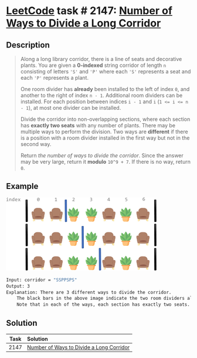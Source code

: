 # [LeetCode][leetcode] task # 2147: [Number of Ways to Divide a Long Corridor][task]

Description
-----------

> Along a long library corridor, there is a line of seats and decorative plants.
> You are given a **0-indexed** string corridor of length `n` consisting of letters `'S'` and `'P'`
> where each `'S'` represents a seat and each `'P'` represents a plant.
> 
> One room divider has **already** been installed to the left of index `0`, and another to the right of index `n - 1`.
> Additional room dividers can be installed.
> For each position between indices `i - 1` and `i` (`1 <= i <= n - 1`), at most one divider can be installed.
> 
> Divide the corridor into non-overlapping sections, where each section has **exactly two seats** with any number of plants.
> There may be multiple ways to perform the division. Two ways are **different** if there is a position
> with a room divider installed in the first way but not in the second way.
> 
> Return _the number of ways to divide the corridor_.
> Since the answer may be very large, return it **modulo** `10^9 + 7`. If there is no way, return `0`.

Example
-------

![corridor.png](image/corridor.png)

```sh
Input: corridor = "SSPPSPS"
Output: 3
Explanation: There are 3 different ways to divide the corridor.
    The black bars in the above image indicate the two room dividers already installed.
    Note that in each of the ways, each section has exactly two seats.
```

Solution
--------

| Task | Solution                                             |
|:----:|:-----------------------------------------------------|
| 2147 | [Number of Ways to Divide a Long Corridor][solution] |


[leetcode]: <http://leetcode.com/>
[task]: <https://leetcode.com/problems/number-of-ways-to-divide-a-long-corridor/>
[solution]: <https://github.com/wellaxis/praxis-leetcode/blob/main/src/main/java/com/witalis/praxis/leetcode/task/h22/p2147/option/Practice.java>

